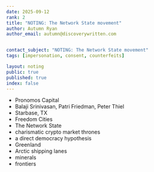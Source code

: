```yaml
---
date: 2025-09-12
rank: 2
title: "NOTING: The Network State movement"
author: Autumn Ryan
author_email: autumn@discoverywritten.com


contact_subject: "NOTING: The Network State movement"
tags: [impersonation, consent, counterfeits]

layout: noting
public: true
published: true
index: false
---
```


- Pronomos Capital
- Balaji Srinivasan, Patri Friedman, Peter Thiel
- Starbase, TX
- Freedom Cities
- The Network State
- charismatic crypto market thrones
- a direct democracy hypothesis
- Greenland
- Arctic shipping lanes
- minerals
- frontiers
